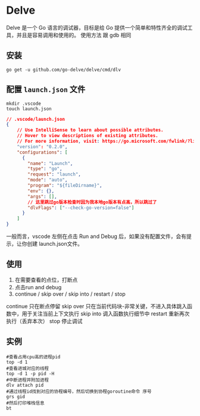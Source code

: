 # Delve

Delve 是一个 Go 语言的调试器，目标是给 Go 提供一个简单和特性齐全的调试工具，并且是容易调用和使用的。
 使用方法 跟 gdb 相同
## 安装
```shell
go get -u github.com/go-delve/delve/cmd/dlv
```

## 配置 `launch.json` 文件
```shell
mkdir .vscode
touch launch.json
```
```json
// .vscode/launch.json
{
    // Use IntelliSense to learn about possible attributes.
    // Hover to view descriptions of existing attributes.
    // For more information, visit: https://go.microsoft.com/fwlink/?linkid=830387
    "version": "0.2.0",
    "configurations": [
      {
        "name": "Launch",
        "type": "go",
        "request": "launch",
        "mode": "auto",
        "program": "${fileDirname}",
        "env": {},
        "args": [],
        // 这里跳过go版本检查时因为我本地go版本有点高，所以跳过了
        "dlvFlags": ["--check-go-version=false"] 
      }
    ]
}
```

一般而言，vscode 左侧在点击 Run and Debug 后，如果没有配置文件，会有提示，让你创建 launch.json文件。

## 使用

1. 在需要查看的点位，打断点
2. 点击run and debug
3. continue / skip over / skip into / restart / stop

continue 只在断点停留
skip over 只在当前代码块-非常关键，不进入具体跳入函数中，用于关注当前上下文执行
skip into 调入函数执行细节中
restart 重新再次执行（丢弃本次）
stop 停止调试

## 实例

```shell
#查看占用cpu高的进程pid
top -d 1
#查看进城对应的线程
top -d 1 -p pid -H
#中断进程并附加进程
dlv attach pid
#通过线程id找到对应的协程编号，然后切换到协程goroutine命令 序号
grs gid
#然后打印堆栈信息
bt
```

